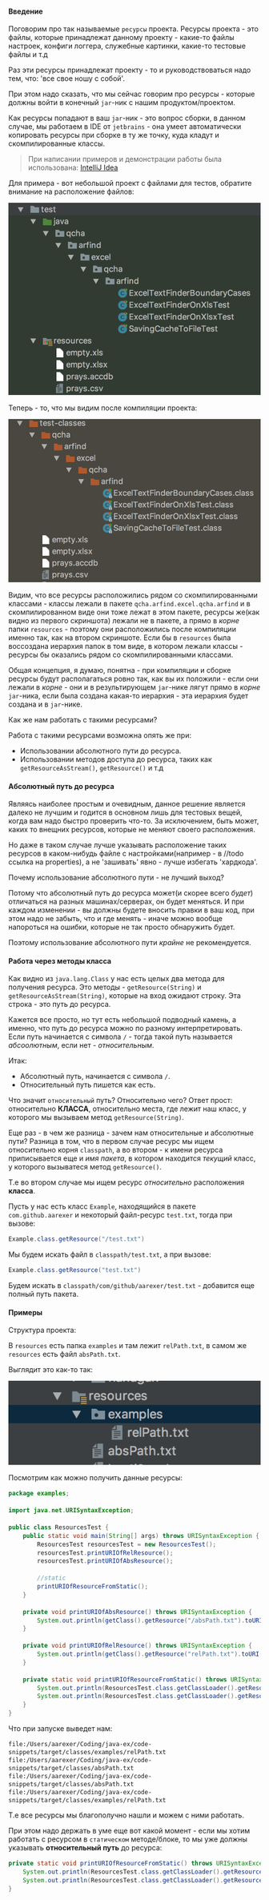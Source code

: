 #### Введение
Поговорим про так называемые `ресурсы` проекта. Ресурсы проекта - это файлы, которые принадлежат данному проекту - какие-то файлы настроек, конфиги логгера, служебные картинки, какие-то тестовые файлы и т.д

Раз эти ресурсы принадлежат проекту - то и руководствоваться надо тем, что: 'все свое ношу с собой'.

При этом надо сказать, что мы сейчас говорим про ресурсы - которые должны войти в конечный `jar`-ник с нашим продуктом/проектом.

Как ресурсы попадают в ваш `jar`-ник - это вопрос сборки, в данном случае, мы работаем в IDE от `jetbrains` - она умеет автоматически копировать ресурсы при сборке в ту же точку, куда кладут и скомпилированные классы.

> При написании примеров и демонстрации работы была использована: [IntelliJ Idea](https://www.jetbrains.com/idea/)

Для примера - вот небольшой проект с файлами для тестов, обратите внимание на расположение файлов:


![](../images/demonstrate-resources-project-1.png)

Теперь - то, что мы видим после компиляции проекта:


![](../images/demonstrate-resources-project-2.png)

Видим, что все ресурсы расположились рядом со скомпилированными классами - классы лежали в пакете `qcha.arfind.excel.qcha.arfind` и в скомпилированном виде они тоже лежат в этом пакете, ресурсы же(как видно из первого скриншота) лежали не в пакете, а прямо в *корне* папки `resources` - поэтому они расположились после компиляции именно так, как на втором скриншоте. Если бы в `resources` была воссоздана иерархия папок в том виде, в котором лежали классы - ресурсы бы оказались рядом со скомпилированными классами.

Общая концепция, я думаю, понятна - при компиляции и сборке ресурсы будут располагаться ровно так, как вы их положили - если они лежали в *корне* - они и в результирующем `jar`-нике лягут прямо в *корне*  `jar`-ника, если была создана какая-то иерархия - эта иерархия будет создана и в `jar`-нике.

Как же нам работать с такими ресурсами?

Работа с такими ресурсами возможна опять же при:
* Использовании абсолютного пути до ресурса.
* Использовании методов доступа до ресурса, таких как `getResourceAsStream()`, `getResource()` и т.д

#### Абсолютный путь до ресурса
Являясь наиболее простым и очевидным, данное решение является далеко не лучшим и годится в основном лишь для тестовых вещей, когда вам надо быстро проверить что-то. За исключением, быть может, каких то внещних ресурсов, которые не меняют своего расположения.

Но даже в таком случае лучше указывать расположение таких ресурсов в каком-нибудь файле с настройками(например - в //todo ссылка на properties), а не 'зашивать' явно - лучше избегать 'хардкода'.

Почему использование абсолютного пути - не лучший выход?

Потому что абсолютный путь до ресурса может(и скорее всего *будет*) отличаться на разных машинах/серверах, он будет меняться. И при каждом изменении - вы должны будете вносить правки в ваш код, при этом надо не забыть, что и где менять - иначе можно вообще напороться на ошибки, которые не так просто обнаружить будет.

Поэтому использование абсолютного пути *крайне* не рекомендуется.

#### Работа через методы класса
Как видно из `java.lang.Class` у нас есть целых два метода для получения ресурса.
Это методы  - `getResource(String)` и `getResourceAsStream(String)`, которые на вход ожидают строку.
Эта строка - это путь до ресурса.

Кажется все просто, но тут есть небольшой подводный камень, а именно, что путь до ресурса можно по разному интерпретировать.
Если путь начинается с символа `/` - тогда такой путь называется *абсоолютным*, если нет - *относительным*.

Итак:
* Абсолютный путь, начинается с символа `/`.
* Относительный путь пишется как есть.

Что значит `относительный` путь? Относительно чего?
Ответ прост: относительно **КЛАССА**, относительно места, где лежит наш класс, у которого мы вызываем метод `getResource(String)`.

Еще раз - в чем же разница - зачем нам относительные и абсолютные пути?
Разница в том, что в первом случае ресурс мы ищем относительно корня `classpath`, а во втором - к имени ресурса приписывается еще и *имя пакета*, в котором находится *текущий* класс, у которого вызыватеся метод `getResource()`.

Т.е во втором случае мы ищем ресурс *относительно* расположения **класса**.

Пусть у нас есть класс `Example`, находящийся в пакете `com.github.aarexer` и некоторый файл-ресурс `test.txt`, тогда при вызове:
```java
Example.class.getResource("/test.txt")
```

Мы будем искать файл в `classpath/test.txt`, а при вызове:
```java
Example.class.getResource("test.txt")
```
Будем искать в `classpath/com/github/aarexer/test.txt` - добавится еще полный путь пакета.

#### Примеры
Структура проекта:

В `resources` есть папка `examples` и там лежит `relPath.txt`, в самом же `resources`
есть файл `absPath.txt`.



Выглядит это как-то так:


![](../images/demonstrate-resources-project-3.png)

Посмотрим как можно получить данные ресурсы:
```java
package examples;

import java.net.URISyntaxException;

public class ResourcesTest {
    public static void main(String[] args) throws URISyntaxException {
        ResourcesTest resourcesTest = new ResourcesTest();
        resourcesTest.printURIOfRelResource();
        resourcesTest.printURIOfAbsResource();

        //static
        printURIOfResourceFromStatic();
    }

    private void printURIOfAbsResource() throws URISyntaxException {
        System.out.println(getClass().getResource("/absPath.txt").toURI());
    }

    private void printURIOfRelResource() throws URISyntaxException {
        System.out.println(getClass().getResource("relPath.txt").toURI());
    }

    private static void printURIOfResourceFromStatic() throws URISyntaxException {
        System.out.println(ResourcesTest.class.getClassLoader().getResource("absPath.txt"));
        System.out.println(ResourcesTest.class.getClassLoader().getResource("examples/relPath.txt"));
    }
}
```

Что при запуске выведет нам:
```
file:/Users/aarexer/Coding/java-ex/code-snippets/target/classes/examples/relPath.txt
file:/Users/aarexer/Coding/java-ex/code-snippets/target/classes/absPath.txt
file:/Users/aarexer/Coding/java-ex/code-snippets/target/classes/absPath.txt
file:/Users/aarexer/Coding/java-ex/code-snippets/target/classes/examples/relPath.txt
```

Т.е все ресурсы мы благополучно нашли и можем с ними работать.

При этом надо держать в уме еще вот какой момент - если мы хотим работать с ресурсом в `статическом` методе/блоке, то мы уже должны указывать **относительный путь** до ресурса:
```java
private static void printURIOfResourceFromStatic() throws URISyntaxException {
    System.out.println(ResourcesTest.class.getClassLoader().getResource("absPath.txt"));
    System.out.println(ResourcesTest.class.getClassLoader().getResource("examples/relPath.txt"));
}
```
